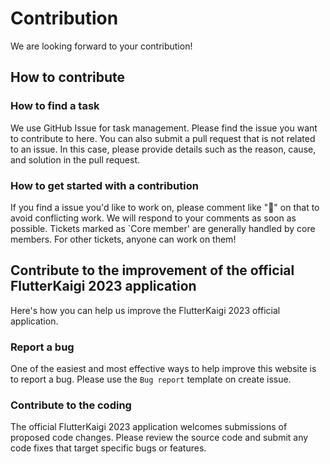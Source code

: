 # Contribution

We are looking forward to your contribution!

## How to contribute

### How to find a task

We use GitHub Issue for task management. Please find the issue you want to contribute to here. You can also submit a pull request that is not related to an issue. In this case, please provide details such as the reason, cause, and solution in the pull request.

### How to get started with a contribution

If you find a issue you'd like to work on, please comment like "🙋" on that to avoid conflicting work. We will respond to your comments as soon as possible. Tickets marked as `Core member' are generally handled by core members. For other tickets, anyone can work on them!

## Contribute to the improvement of the official FlutterKaigi 2023 application

Here's how you can help us improve the FlutterKaigi 2023 official application.

### Report a bug

One of the easiest and most effective ways to help improve this website is to report a bug.
Please use the `Bug report` template on create issue.

### Contribute to the coding

The official FlutterKaigi 2023 application welcomes submissions of proposed code changes. Please review the source code and submit any code fixes that target specific bugs or features.

